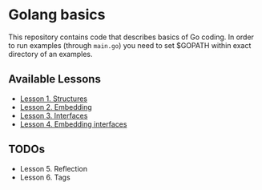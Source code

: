 Golang basics
=============


This repository contains code that describes basics of Go coding.
In order to run examples (through `main.go`) you need to set $GOPATH within exact directory of an examples.

Available Lessons
-----------------

* [Lesson 1. Structures](example_001.structures)
* [Lesson 2. Embedding](example_002.embedding)
* [Lesson 3. Interfaces](example_003.interfaces)
* [Lesson 4. Embedding interfaces](example_004.embedding_interfaces)

TODOs
-----

* Lesson 5. Reflection
* Lesson 6. Tags
